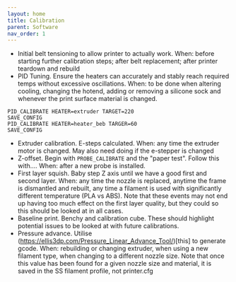 ```yaml
---
layout: home
title: Calibration
parent: Software
nav_order: 1
---
```


* Initial belt tensioning to allow printer to actually work. When: before starting further calibration steps; after belt replacement; after printer teardown and rebuild
* PID Tuning. Ensure the heaters can accurately and stably reach required temps without excessive oscillations. When: to be done when altering cooling, changing the hotend, adding or removing a silicone sock and whenever the print surface material is changed.
```
PID_CALIBRATE HEATER=extruder TARGET=220
SAVE_CONFIG
PID_CALIBRATE HEATER=heater_beb TARGER=60
SAVE_CONFIG
```
* Extruder calibration. E-steps calculated. When: any time the extruder motor is changed. May also need doing if the e-stepper is changed
* Z-offset. Begin with `PROBE_CALIBRATE` and the "paper test". Follow this with.... When: after a new probe is installed.
* First layer squish. Baby step Z axis until we have a good first and second layer. When: any time the nozzle is replaced, anytime the frame is dismantled and rebuilt, any time a filament is used with significantly different temperature (PLA vs ABS). Note that these events may not end up having too much effect on the first layer quality, but they could so this should be looked at in all cases.
* Baseline print. Benchy and calibration cube. These should highlight potential issues to be looked at with future calibrations.
* Pressure advance. Utilise (https://ellis3dp.com/Pressure_Linear_Advance_Tool/)[this] to generate gcode. When: rebuilding or changing extruder, when using a new filament type, when changing to a different nozzle size. Note that once this value has been found for a given nozzle size and material, it is saved in the SS filament profile, not printer.cfg